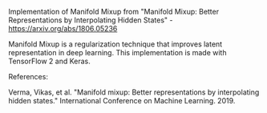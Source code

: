 Implementation of Manifold Mixup from "Manifold Mixup: Better Representations by Interpolating Hidden States" - https://arxiv.org/abs/1806.05236

Manifold Mixup is a regularization technique that improves latent representation in deep learning.
This implementation is made with TensorFlow 2 and Keras.


References:

Verma, Vikas, et al. "Manifold mixup: Better representations by interpolating hidden states." International Conference on Machine Learning. 2019.

